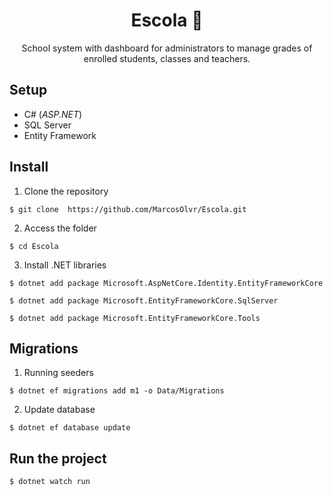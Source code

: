 <h1 align="center">Escola 🏫</h1>
<p align="center">School system with dashboard for administrators to manage grades of enrolled students, classes and teachers.</p>

## Setup
- C# (_ASP.NET_)
- SQL Server
- Entity Framework

## Install
1. Clone the repository
```
$ git clone  https://github.com/MarcosOlvr/Escola.git
```

2. Access the folder
```
$ cd Escola
```

3. Install .NET libraries
```
$ dotnet add package Microsoft.AspNetCore.Identity.EntityFrameworkCore
```
```
$ dotnet add package Microsoft.EntityFrameworkCore.SqlServer
```
```
$ dotnet add package Microsoft.EntityFrameworkCore.Tools
```

## Migrations
1. Running seeders
```
$ dotnet ef migrations add m1 -o Data/Migrations
```

2. Update database
```
$ dotnet ef database update
```

## Run the project
```
$ dotnet watch run
```